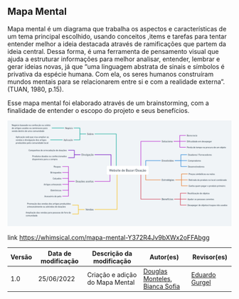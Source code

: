 ## Mapa Mental
Mapa mental é um diagrama que trabalha os aspectos e características de um tema principal escolhido, usando conceitos
,items e tarefas para tentar entender melhor a ideia destacada através de ramificações que partem da ideia central. Dessa forma, é uma ferramenta de pensamento visual 
que ajuda a estruturar informações para melhor analisar, entender, lembrar e gerar ideias novas, já que “uma linguagem abstrata de sinais e símbolos é privativa da espécie humana.
Com ela, os seres humanos construíram mundos mentais para se relacionarem entre si e
com a realidade externa”. (TUAN, 1980, p.15).

 Esse mapa mental foi elaborado através de um brainstorming, com a finalidade de entender o escopo do projeto e seus benefícios.


![Mapa Mental](../img/mapa_mental.png)

link https://whimsical.com/mapa-mental-Y372R4Jv9bXWx2oFFAbgg

|Versão|Data de modificação|Descrição da modificação|Autor(es)|Revisor(es)|
|-|-|-|-|-|
|1.0|25/06/2022|Criação e adição do Mapa Mental|[Douglas Monteles](https://github.com/douglasmonteles), [Bianca Sofia](https://github.com/biancasofia) | [Eduardo Gurgel](https://github.com/EduardoGurgel) |
